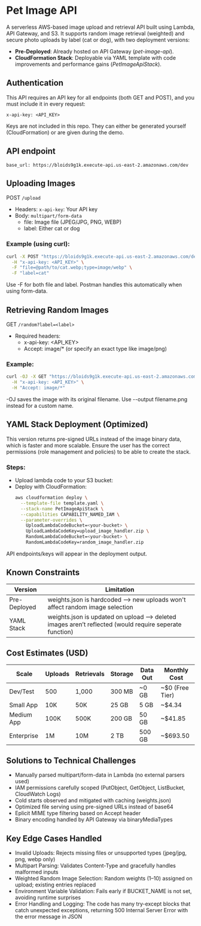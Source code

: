# Pet Image API
A serverless AWS-based image upload and retrieval API built using Lambda, API Gateway, and S3. It supports random image retrieval (weighted) and secure photo uploads by label (cat or dog), with two deployment versions:
- **Pre-Deployed**: Already hosted on API Gateway (_pet-image-api_).
- **CloudFormation Stack**: Deployable via YAML template with code improvements and performance gains (_PetImageApiStack_).

## Authentication
This API requires an API key for all endpoints (both GET and POST), and you must include it in every request:
```http
x-api-key: <API_KEY>
```
Keys are not included in this repo. They can either be generated yourself (CloudFormation) or are given during the demo.

## API endpoint
```http
base_url: https://bloids9g1k.execute-api.us-east-2.amazonaws.com/dev
``` 

## Uploading Images
POST ```/upload```
- Headers: ```x-api-key```: Your API key
- Body: ```multipart/form-data```
  - file: Image file (JPEG/JPG, PNG, WEBP)
  - label: Either cat or dog
### Example (using curl):
```bash
curl -X POST "https://bloids9g1k.execute-api.us-east-2.amazonaws.com/dev/upload" \
  -H "x-api-key: <API_KEY>" \
  -F "file=@path/to/cat.webp;type=image/webp" \
  -F "label=cat"
```
Use -F for both file and label. Postman handles this automatically when using form-data.

## Retrieving Random Images
GET ```/random?label=<label>```
- Required headers:
  - x-api-key: <API_KEY>
  - Accept: image/* (or specify an exact type like image/png)
### Example:
```bash
curl -OJ -X GET "https://bloids9g1k.execute-api.us-east-2.amazonaws.com/dev/random?label=cat" \
  -H "x-api-key: <API_KEY>" \
  -H "Accept: image/*"
```
-OJ saves the image with its original filename. Use --output filename.png instead for a custom name.

## YAML Stack Deployment (Optimized)
This version returns pre-signed URLs instead of the image binary data, which is faster and more scalable.
Ensure the user has the correct permissions (role management and policies) to be able to create the stack.
### Steps:
- Upload lambda code to your S3 bucket:
- Deploy with CloudFormation:
  ```bash
  aws cloudformation deploy \
    --template-file template.yaml \
    --stack-name PetImageApiStack \
    --capabilities CAPABILITY_NAMED_IAM \
    --parameter-overrides \
      UploadLambdaCodeBucket=<your-bucket> \
      UploadLambdaCodeKey=upload_image_handler.zip \
      RandomLambdaCodeBucket=<your-bucket> \
      RandomLambdaCodeKey=random_image_handler.zip
  ```
API endpoints/keys will appear in the deployment output.

## Known Constraints
| Version	| Limitation |
|---------|------------|
| Pre-Deployed | weights.json is hardcoded --> new uploads won't affect random image selection |
| YAML Stack | weights.json is updated on upload --> deleted images aren’t reflected (would require seperate function) |

## Cost Estimates (USD)
| Scale	| Uploads | Retrievals | Storage | Data Out	| Monthly Cost |
|-------|---------|------------|---------|----------|--------------|
| Dev/Test | 500 |	1,000 |	300 MB |	~0 GB |	~$0 (Free Tier) |
| Small App |	10K	| 50K	| 25 GB |	5 GB |	~$4.34 |
| Medium App | 100K |	500K | 200 GB |	50 GB |	~$41.85 |
| Enterprise |	1M |	10M |	2 TB |	500 GB |	~$693.50 |

## Solutions to Technical Challenges
- Manually parsed multipart/form-data in Lambda (no external parsers used)
- IAM permissions carefully scoped (PutObject, GetObject, ListBucket, CloudWatch Logs)
- Cold starts observed and mitigated with caching (weights.json)
- Optimized file serving using pre-signed URLs instead of base64
- Eplicit MIME type filtering based on Accept header
- Binary encoding handled by API Gateway via binaryMediaTypes

## Key Edge Cases Handled
- Invalid Uploads: Rejects missing files or unsupported types (jpeg/jpg, png, webp only)
- Multipart Parsing: Validates Content-Type and gracefully handles malformed inputs
- Weighted Random Image Selection: Random weights (1–10) assigned on upload; existing entries replaced
- Environment Variable Validation: Fails early if BUCKET_NAME is not set, avoiding runtime surprises
- Error Handling and Logging: The code has many try-except blocks that catch unexpected exceptions, returning 500 Internal Server Error with the error message in JSON
